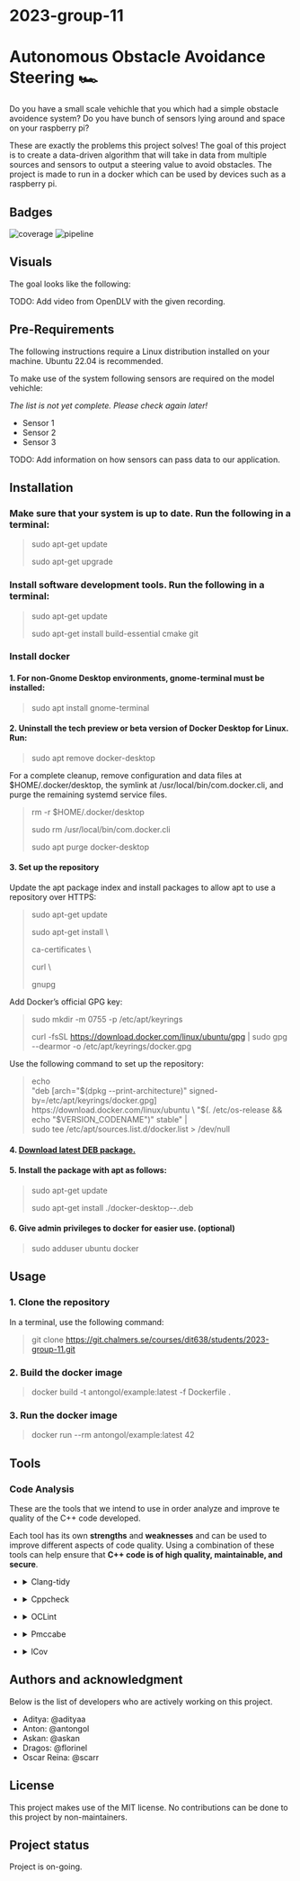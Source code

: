 # 2023-group-11


# Autonomous Obstacle Avoidance Steering :racing_car:
Do you have a small scale vehichle that you which had a simple obstacle avoidence system? Do you have bunch of sensors lying around and space on your raspberry pi? 

These are exactly the problems this project solves! The goal of this project is to create a data-driven algorithm that will take in data from multiple sources and sensors to output a steering value to avoid obstacles. The project is made to run in a docker which can be used by devices such as a raspberry pi. 

## Badges
![coverage](https://git.chalmers.se/courses/dit638/students/2023-group-11/badges/main/coverage.svg?job=coverage)
![pipeline](https://git.chalmers.se/courses/dit638/students/2023-group-11/badges/main/pipeline.svg)

## Visuals
The goal looks like the following:

TODO: Add video from OpenDLV with the given recording. 

## Pre-Requirements

The following instructions require a Linux distribution installed on your machine. Ubuntu 22.04 is recommended.

To make use of the system following sensors are required on the model vehichle:

*The list is not yet complete. Please check again later!*
- Sensor 1
- Sensor 2
- Sensor 3

TODO: Add information on how sensors can pass data to our application.

## Installation

### Make sure that your system is up to date. Run the following in a terminal:
>sudo apt-get update
> 
>sudo apt-get upgrade
> 

### Install software development tools. Run the following in a terminal:
> sudo apt-get update
>
> sudo apt-get install build-essential cmake git
> 

### Install docker

#### 1. For non-Gnome Desktop environments, gnome-terminal must be installed:

> sudo apt install gnome-terminal
> 
#### 2. Uninstall the tech preview or beta version of Docker Desktop for Linux. Run:


> sudo apt remove docker-desktop
> 
For a complete cleanup, remove configuration and data files at $HOME/.docker/desktop, the symlink at /usr/local/bin/com.docker.cli, and purge the remaining systemd service files.


> rm -r $HOME/.docker/desktop
> 
> sudo rm /usr/local/bin/com.docker.cli
> 
> sudo apt purge docker-desktop

#### 3. Set up the repository

Update the apt package index and install packages to allow apt to use a repository over HTTPS:


> sudo apt-get update
> 
> sudo apt-get install \
> 
> ca-certificates \
> 
> curl \
> 
> gnupg
>
Add Docker’s official GPG key:


>sudo mkdir -m 0755 -p /etc/apt/keyrings
> 
> curl -fsSL https://download.docker.com/linux/ubuntu/gpg | sudo gpg --dearmor -o /etc/apt/keyrings/docker.gpg
>
Use the following command to set up the repository:


> echo \
"deb [arch="$(dpkg --print-architecture)" signed-by=/etc/apt/keyrings/docker.gpg] https://download.docker.com/linux/ubuntu \
"$(. /etc/os-release && echo "$VERSION_CODENAME")" stable" | \
> sudo tee /etc/apt/sources.list.d/docker.list > /dev/null

#### 4. [Download latest DEB package.](https://desktop.docker.com/linux/main/amd64/docker-desktop-4.17.0-amd64.deb?utm_source=docker&utm_medium=webreferral&utm_campaign=docs-driven-download-linux-amd64)

#### 5. Install the package with apt as follows:

>sudo apt-get update
> 
>sudo apt-get install ./docker-desktop-<version>-<arch>.deb
> 
#### 6. Give admin privileges to docker for easier use. (optional)

> sudo adduser ubuntu docker

## Usage

### 1. Clone the repository

In a terminal, use the following command:

> git clone https://git.chalmers.se/courses/dit638/students/2023-group-11.git

### 2. Build the docker image

> docker build -t antongol/example:latest -f Dockerfile .
>

### 3. Run the docker image

> docker run --rm antongol/example:latest 42

## Tools

### **Code Analysis**

These are the tools that we intend to use in order analyze and improve te quality of the C++ code developed. 

Each tool has its own **strengths** and **weaknesses**
 and can be used to improve different aspects of code quality. Using a combination of these tools can help ensure that **C++ code is of high quality, maintainable, and secure**.

- <details>
  <summary>Clang-tidy</summary>
  Clang-tidy is a static analysis tool for C++ code that can detect and suggest fixes for potential bugs, coding violations, and performance issues. It is built on top of the Clang compiler and uses LLVM for analyzing the code's abstract syntax tree. Clang-tidy can generate reports with detailed information on the issues found, including severity, location, and suggestions for remediation. It supports a range of coding standards, including Google C++ Style Guide and LLVM Coding Standards, and can also be customized with user-defined checks
</details>

- <details>
  <summary>Cppcheck</summary>
  Cppcheck is a static analysis tool for C++ code that can detect and suggest fixes for potential bugs, coding violations, and security issues. It analyzes the code for various types of errors, including buffer overflows, null pointer dereferences, and memory leaks, and can generate reports with detailed information on the issues found.
</details>

- <details>
  <summary>OCLint</summary>
  OCLint is a static code analysis tool that can detect potential bugs, coding violations, and design issues in C++, C, and Objective-C codebases. It works by analyzing the code's abstract syntax tree and generating reports with detailed information on the issues found. OCLint supports a range of coding standards, can be customized, and can be used in the command line or integrated with other tools such as Jenkins, SonarQube, and Visual Studio.
</details>

- <details>
  <summary>Pmccabe</summary>
  PCCabe is a software complexity analysis tool that can be used to measure the complexity of C++ code. It analyzes the code's control flow graph and generates reports that provide information on various complexity metrics, including cyclomatic complexity, essential complexity, and design complexity. The reports can be used to identify code that is difficult to maintain, understand, or test, and to make informed decisions about code refactoring and optimization.
</details>

- <details>
  <summary>lCov</summary>
  lCov is a code coverage analysis tool for C++ code that can be used to measure the effectiveness of test suites in exercising the codebase. It works by instrumenting the code to generate coverage data, and then generating reports that provide information on the percentage of code executed by the tests.
</details>



## Authors and acknowledgment
Below is the list of developers who are actively working on this project.
- Aditya: @adityaa 
- Anton: @antongol
- Askan: @askan
- Dragos: @florinel
- Oscar Reina: @scarr

## License
This project makes use of the MIT license. No contributions can be done to this project by non-maintainers.

## Project status
Project is on-going. 
